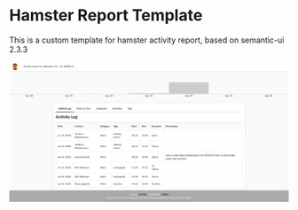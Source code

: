 # Hamster Report Template

This is a custom template for hamster activity report, based on semantic-ui 2.3.3

![Screenshot](screenshot.png)
